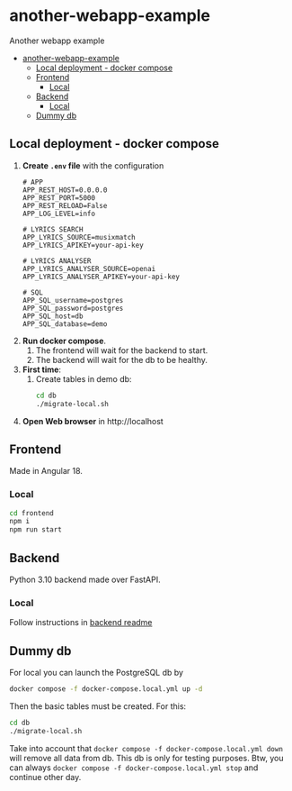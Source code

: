 # another-webapp-example

Another webapp example

- [another-webapp-example](#another-webapp-example)
  - [Local deployment - docker compose](#local-deployment---docker-compose)
  - [Frontend](#frontend)
    - [Local](#local)
  - [Backend](#backend)
    - [Local](#local-1)
  - [Dummy db](#dummy-db)


## Local deployment - docker compose

1. **Create `.env` file** with the configuration
    ```
    # APP
    APP_REST_HOST=0.0.0.0
    APP_REST_PORT=5000
    APP_REST_RELOAD=False
    APP_LOG_LEVEL=info

    # LYRICS SEARCH
    APP_LYRICS_SOURCE=musixmatch
    APP_LYRICS_APIKEY=your-api-key

    # LYRICS ANALYSER
    APP_LYRICS_ANALYSER_SOURCE=openai
    APP_LYRICS_ANALYSER_APIKEY=your-api-key

    # SQL
    APP_SQL_username=postgres
    APP_SQL_password=postgres
    APP_SQL_host=db
    APP_SQL_database=demo
    ```
1. **Run docker compose**. 
   1. The frontend will wait for the backend to start.
   2. The backend will wait for the db to be healthy.
1. **First time**:
   1. Create tables in demo db:
        ```bash
        cd db
        ./migrate-local.sh
        ```
1. **Open Web browser** in http://localhost

## Frontend

Made in Angular 18.

### Local

```bash
cd frontend
npm i
npm run start
```

## Backend

Python 3.10 backend made over FastAPI.

### Local

Follow instructions in [backend readme](backend/README.md)

## Dummy db

For local you can launch the PostgreSQL db by

```bash
docker compose -f docker-compose.local.yml up -d
```

Then the basic tables must be created. For this:

```bash
cd db
./migrate-local.sh
```

Take into account that `docker compose -f docker-compose.local.yml down` will remove all data from db.
This db is only for testing purposes.
Btw, you can always `docker compose -f docker-compose.local.yml stop` and continue other day.